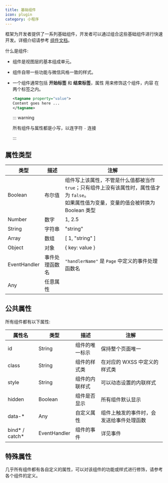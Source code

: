 ```yaml
---
title: 基础组件
icon: plugin
category: 小程序
---
```


框架为开发者提供了一系列基础组件，开发者可以通过组合这些基础组件进行快速开发。详细介绍请参考 [组件文档](https://developers.weixin.qq.com/miniprogram/dev/component/)。

什么是组件:

- 组件是视图层的基本组成单元。
- 组件自带一些功能与微信风格一致的样式。
- 一个组件通常包括 **开始标签** 和 **结束标签**，属性 用来修饰这个组件，内容 在两个标签之内。

  ```xml
  <tagname property="value">
  Content goes here ...
  </tagname>
  ```

  ::: warning

  所有组件与属性都是小写，以连字符 `-` 连接

  :::

<!-- more -->

## 属性类型

| 类型         | 描述           | 注解                                                                                                                                             |
| ------------ | -------------- | ------------------------------------------------------------------------------------------------------------------------------------------------ |
| Boolean      | 布尔值         | 组件写上该属性，不管是什么值都被当作 `true`；只有组件上没有该属性时，属性值才为 `false`。<br />如果属性值为变量，变量的值会被转换为 Boolean 类型 |
| Number       | 数字           | 1, 2.5                                                                                                                                           |
| String       | 字符串         | "string"                                                                                                                                         |
| Array        | 数组           | \[ 1, "string" \]                                                                                                                                |
| Object       | 对象           | { key: value }                                                                                                                                   |
| EventHandler | 事件处理函数名 | `"handlerName"` 是 `Page` 中定义的事件处理函数名                                                                                                 |
| Any          | 任意属性       |

## 公共属性

所有组件都有以下属性:

| 属性名           | 类型         | 描述           | 注解                                     |
| ---------------- | ------------ | -------------- | ---------------------------------------- |
| id               | String       | 组件的唯一标示 | 保持整个页面唯一                         |
| class            | String       | 组件的样式类   | 在对应的 WXSS 中定义的样式类             |
| style            | String       | 组件的内联样式 | 可以动态设置的内联样式                   |
| hidden           | Boolean      | 组件是否显示   | 所有组件默认显示                         |
| data-\*          | Any          | 自定义属性     | 组件上触发的事件时，会发送给事件处理函数 |
| bind\* / catch\* | EventHandler | 组件的事件     | 详见事件                                 |

## 特殊属性

几乎所有组件都有各自定义的属性，可以对该组件的功能或样式进行修饰，请参考各个组件的定义。
